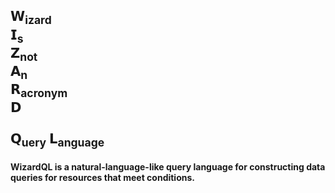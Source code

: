 <h2>
  𝗪<sub>izard</sub>
  <br />
  𝗜<sub>s</sub>
  <br />
  𝗭<sub>not</sub>
  <br />
  𝗔<sub>n</sub>
  <br />
  𝗥<sub>acronym</sub>
  <br />
  𝗗
  <br />
  <br />
  𝗤<sub>uery</sub>
  𝗟<sub>anguage</sub>
</h2>

#### WizardQL is a natural-language-like query language for constructing data queries for resources that meet conditions.